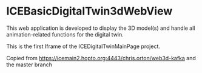 # ICEBasicDigitalTwin3dWebView

This web application is developed to display the 3D model(s) and handle all animation-related functions for the digital twin. 

This is the first Iframe of the ICEDigitalTwinMainPage project.

Copied from https://icemain2.hopto.org:4443/chris.orton/web3d-kafka and the master branch
